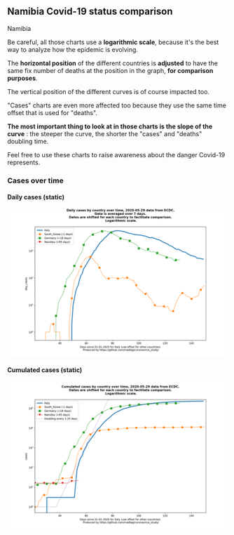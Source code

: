 ## Namibia Covid-19 status comparison 

Namibia



Be careful, all those charts use a **logarithmic scale**, because it's the best way to analyze how the epidemic is evolving.
 
The **horizontal position** of the different countries is **adjusted** to have the same fix number of deaths at the position in the graph, **for comparison purposes**.

The vertical position of the different curves is of course impacted too.

"Cases" charts are even more affected too because they use the same time offset that is used for "deaths".

**The most important thing to look at in those charts is the slope of the curve** : the steeper the curve, the shorter the "cases" and "deaths" doubling time.

Feel free to use these charts to raise awareness about the danger Covid-19 represents. 


 
### Cases over time
 
#### Daily cases (static)
![Namibia covid-19 daily cases static chart](https://raw.githubusercontent.com/madlag/coronavirus_study/master/notebooks/graphs/2020-05-29/countries/Namibia/2020-05-29_Namibia_day_cases.png "Namibia covid-19 day_cases static chart")   
 
#### Cumulated cases (static)
![Namibia covid-19 cumulated cases static chart](https://raw.githubusercontent.com/madlag/coronavirus_study/master/notebooks/graphs/2020-05-29/countries/Namibia/2020-05-29_Namibia_cases.png "Namibia covid-19 cases static chart")   

